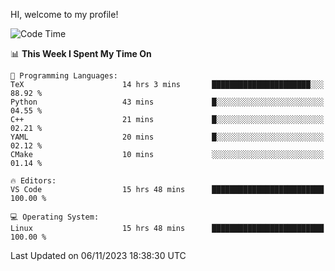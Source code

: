 HI, welcome to my profile!
<!--START_SECTION:waka-->
![Code Time](http://img.shields.io/badge/Code%20Time-1%2C795%20hrs%2047%20mins-blue)

📊 **This Week I Spent My Time On** 

```text
💬 Programming Languages: 
TeX                      14 hrs 3 mins       ██████████████████████░░░   88.92 % 
Python                   43 mins             █░░░░░░░░░░░░░░░░░░░░░░░░   04.55 % 
C++                      21 mins             █░░░░░░░░░░░░░░░░░░░░░░░░   02.21 % 
YAML                     20 mins             █░░░░░░░░░░░░░░░░░░░░░░░░   02.12 % 
CMake                    10 mins             ░░░░░░░░░░░░░░░░░░░░░░░░░   01.14 % 

🔥 Editors: 
VS Code                  15 hrs 48 mins      █████████████████████████   100.00 % 

💻 Operating System: 
Linux                    15 hrs 48 mins      █████████████████████████   100.00 % 
```


 Last Updated on 06/11/2023 18:38:30 UTC
<!--END_SECTION:waka-->
